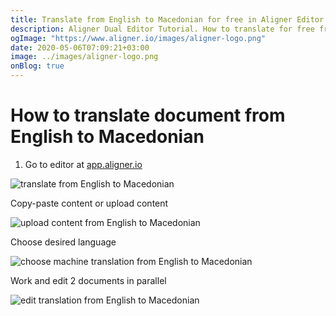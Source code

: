 ```yaml
---
title: Translate from English to Macedonian for free in Aligner Editor
description: Aligner Dual Editor Tutorial. How to translate for free from English to Macedonian. Aligner is multilingual document management platform. 
ogImage: "https://www.aligner.io/images/aligner-logo.png"
date: 2020-05-06T07:09:21+03:00
image: ../images/aligner-logo.png
onBlog: true
---
```


# How to translate document from English to Macedonian

1. Go to editor at [app.aligner.io](https://app.aligner.io "Aligner App web page")

![translate from English to Macedonian](../aligner-blank-editor.png "translate from English to Macedonian")

Copy-paste content or upload content

![upload content from English to Macedonian](../aligner-uploaded-document.png "upload content from English to Macedonian")

Choose desired language

![choose machine translation from English to Macedonian](../aligner-language-dropdown.png "choose machine translation from English to Macedonian")

Work and edit 2 documents in parallel

![edit translation from English to Macedonian](../aligner-double-sitded-editor.png "edit translation from English to Macedonian")

